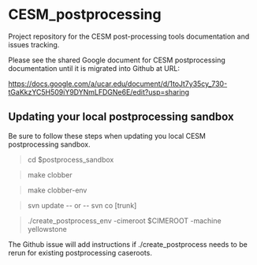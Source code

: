 # CESM_postprocessing
Project repository for the CESM post-processing tools documentation and issues tracking.

Please see the shared Google document for CESM postprocessing documentation until it is migrated into Github at URL:

https://docs.google.com/a/ucar.edu/document/d/1toJt7y35cy_730-tGaKkzYC5H509iY9DYNmLFDGNe6E/edit?usp=sharing

## Updating your local postprocessing sandbox
Be sure to follow these steps when updating you local CESM postprocessing sandbox. 
> cd $postprocess_sandbox

> make clobber

> make clobber-env

> svn update -- or -- svn co [trunk]

> ./create_postprocess_env -cimeroot $CIMEROOT -machine yellowstone

The Github issue will add instructions if ./create_postprocess needs to be rerun for existing postprocessing caseroots.
